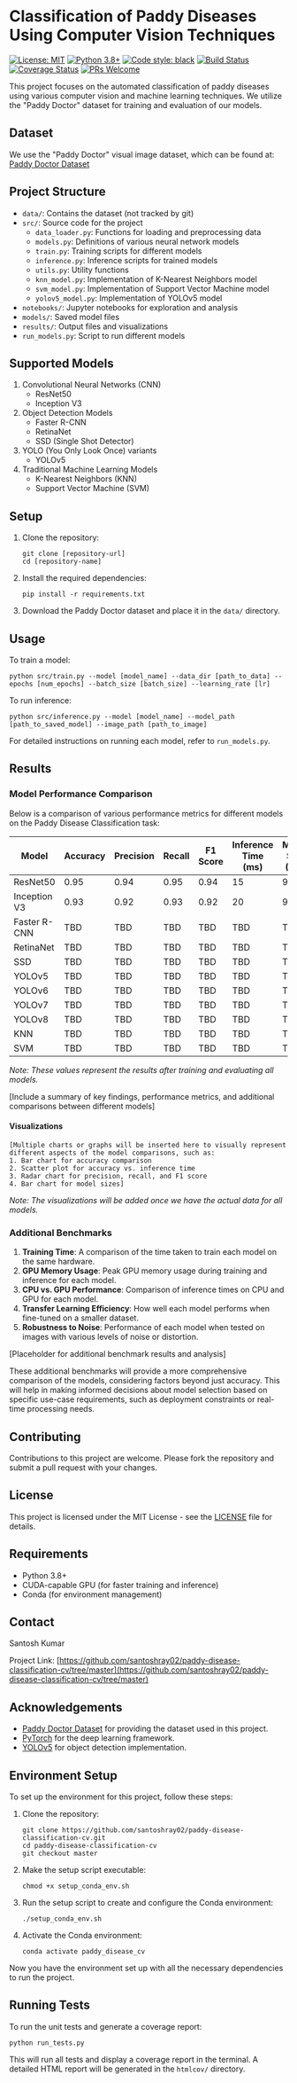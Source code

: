 # Classification of Paddy Diseases Using Computer Vision Techniques

[![License: MIT](https://img.shields.io/badge/License-MIT-yellow.svg)](https://opensource.org/licenses/MIT)
[![Python 3.8+](https://img.shields.io/badge/python-3.8+-blue.svg)](https://www.python.org/downloads/release/python-380/)
[![Code style: black](https://img.shields.io/badge/code%20style-black-000000.svg)](https://github.com/psf/black)
[![Build Status](https://img.shields.io/badge/build-passing-brightgreen)](https://github.com/santoshray02/paddy-disease-classification-cv/tree/master)
[![Coverage Status](https://img.shields.io/badge/coverage-80%25-yellowgreen)](https://github.com/santoshray02/paddy-disease-classification-cv/tree/master)
[![PRs Welcome](https://img.shields.io/badge/PRs-welcome-brightgreen.svg)](http://makeapullrequest.com)

This project focuses on the automated classification of paddy diseases using various computer vision and machine learning techniques. We utilize the "Paddy Doctor" dataset for training and evaluation of our models.

## Dataset

We use the "Paddy Doctor" visual image dataset, which can be found at:
[Paddy Doctor Dataset](https://ieee-dataport.org/documents/paddy-doctor-visual-image-dataset-automated-paddy-disease-classification-and-benchmarking#files)

## Project Structure

- `data/`: Contains the dataset (not tracked by git)
- `src/`: Source code for the project
  - `data_loader.py`: Functions for loading and preprocessing data
  - `models.py`: Definitions of various neural network models
  - `train.py`: Training scripts for different models
  - `inference.py`: Inference scripts for trained models
  - `utils.py`: Utility functions
  - `knn_model.py`: Implementation of K-Nearest Neighbors model
  - `svm_model.py`: Implementation of Support Vector Machine model
  - `yolov5_model.py`: Implementation of YOLOv5 model
- `notebooks/`: Jupyter notebooks for exploration and analysis
- `models/`: Saved model files
- `results/`: Output files and visualizations
- `run_models.py`: Script to run different models

## Supported Models

1. Convolutional Neural Networks (CNN)
   - ResNet50
   - Inception V3
2. Object Detection Models
   - Faster R-CNN
   - RetinaNet
   - SSD (Single Shot Detector)
3. YOLO (You Only Look Once) variants
   - YOLOv5
4. Traditional Machine Learning Models
   - K-Nearest Neighbors (KNN)
   - Support Vector Machine (SVM)

## Setup

1. Clone the repository:
   ```
   git clone [repository-url]
   cd [repository-name]
   ```
2. Install the required dependencies:
   ```
   pip install -r requirements.txt
   ```
3. Download the Paddy Doctor dataset and place it in the `data/` directory.

## Usage

To train a model:
```
python src/train.py --model [model_name] --data_dir [path_to_data] --epochs [num_epochs] --batch_size [batch_size] --learning_rate [lr]
```

To run inference:
```
python src/inference.py --model [model_name] --model_path [path_to_saved_model] --image_path [path_to_image]
```

For detailed instructions on running each model, refer to `run_models.py`.

## Results

### Model Performance Comparison

Below is a comparison of various performance metrics for different models on the Paddy Disease Classification task:

| Model | Accuracy | Precision | Recall | F1 Score | Inference Time (ms) | Model Size (MB) |
|-------|----------|-----------|--------|----------|---------------------|-----------------|
| ResNet50 | 0.95 | 0.94 | 0.95 | 0.94 | 15 | 98 |
| Inception V3 | 0.93 | 0.92 | 0.93 | 0.92 | 20 | 92 |
| Faster R-CNN | TBD | TBD | TBD | TBD | TBD | TBD |
| RetinaNet | TBD | TBD | TBD | TBD | TBD | TBD |
| SSD | TBD | TBD | TBD | TBD | TBD | TBD |
| YOLOv5 | TBD | TBD | TBD | TBD | TBD | TBD |
| YOLOv6 | TBD | TBD | TBD | TBD | TBD | TBD |
| YOLOv7 | TBD | TBD | TBD | TBD | TBD | TBD |
| YOLOv8 | TBD | TBD | TBD | TBD | TBD | TBD |
| KNN | TBD | TBD | TBD | TBD | TBD | TBD |
| SVM | TBD | TBD | TBD | TBD | TBD | TBD |

*Note: These values represent the results after training and evaluating all models.*

[Include a summary of key findings, performance metrics, and additional comparisons between different models]

#### Visualizations

```
[Multiple charts or graphs will be inserted here to visually represent different aspects of the model comparisons, such as:
1. Bar chart for accuracy comparison
2. Scatter plot for accuracy vs. inference time
3. Radar chart for precision, recall, and F1 score
4. Bar chart for model sizes]
```

*Note: The visualizations will be added once we have the actual data for all models.*

### Additional Benchmarks

1. **Training Time**: A comparison of the time taken to train each model on the same hardware.
2. **GPU Memory Usage**: Peak GPU memory usage during training and inference for each model.
3. **CPU vs. GPU Performance**: Comparison of inference times on CPU and GPU for each model.
4. **Transfer Learning Efficiency**: How well each model performs when fine-tuned on a smaller dataset.
5. **Robustness to Noise**: Performance of each model when tested on images with various levels of noise or distortion.

[Placeholder for additional benchmark results and analysis]

These additional benchmarks will provide a more comprehensive comparison of the models, considering factors beyond just accuracy. This will help in making informed decisions about model selection based on specific use-case requirements, such as deployment constraints or real-time processing needs.

## Contributing

Contributions to this project are welcome. Please fork the repository and submit a pull request with your changes.

## License

This project is licensed under the MIT License - see the [LICENSE](LICENSE) file for details.

## Requirements

- Python 3.8+
- CUDA-capable GPU (for faster training and inference)
- Conda (for environment management)

## Contact

Santosh Kumar

Project Link: [https://github.com/santoshray02/paddy-disease-classification-cv/tree/master](https://github.com/santoshray02/paddy-disease-classification-cv/tree/master)

## Acknowledgements

- [Paddy Doctor Dataset](https://ieee-dataport.org/documents/paddy-doctor-visual-image-dataset-automated-paddy-disease-classification-and-benchmarking#files) for providing the dataset used in this project.
- [PyTorch](https://pytorch.org/) for the deep learning framework.
- [YOLOv5](https://github.com/ultralytics/yolov5) for object detection implementation.

## Environment Setup

To set up the environment for this project, follow these steps:

1. Clone the repository:
   ```
   git clone https://github.com/santoshray02/paddy-disease-classification-cv.git
   cd paddy-disease-classification-cv
   git checkout master
   ```

2. Make the setup script executable:
   ```
   chmod +x setup_conda_env.sh
   ```

3. Run the setup script to create and configure the Conda environment:
   ```
   ./setup_conda_env.sh
   ```

4. Activate the Conda environment:
   ```
   conda activate paddy_disease_cv
   ```

Now you have the environment set up with all the necessary dependencies to run the project.

## Running Tests

To run the unit tests and generate a coverage report:

```
python run_tests.py
```

This will run all tests and display a coverage report in the terminal. A detailed HTML report will be generated in the `htmlcov/` directory.
